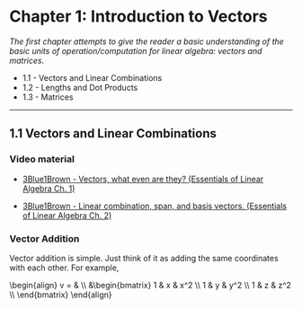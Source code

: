 # Chapter 1: Introduction to Vectors

_The first chapter attempts to give the reader a basic understanding of the basic units of operation/computation for linear algebra: vectors and matrices._

* 1.1 - Vectors and Linear Combinations
* 1.2 - Lengths and Dot Products
* 1.3 - Matrices

---

## 1.1 Vectors and Linear Combinations

### Video material
  * [3Blue1Brown - Vectors, what even are they? (Essentials of Linear Algebra Ch. 1)](https://www.youtube.com/watch?v=fNk_zzaMoSs&list=PLZHQObOWTQDPD3MizzM2xVFitgF8hE_ab&index=1)

  * [3Blue1Brown - Linear combination, span, and basis vectors. (Essentials of Linear Algebra Ch. 2)](https://www.youtube.com/watch?v=k7RM-ot2NWY&list=PLZHQObOWTQDPD3MizzM2xVFitgF8hE_ab&index=2)


### Vector Addition

Vector addition is simple. Just think of it as adding the same coordinates with each other. For example,

\begin{align}
v = & \\\\
&\begin{bmatrix}
1 & x & x^2 \\\\
1 & y & y^2 \\\\
1 & z & z^2 \\\\
\end{bmatrix}
\end{align}
